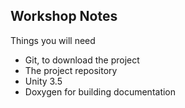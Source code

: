 Workshop Notes
--------------
Things you will need
- Git, to download the project
- The project repository
- Unity 3.5
- Doxygen for building documentation